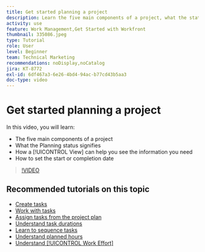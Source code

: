 ```yaml
---
title: Get started planning a project
description: Learn the five main components of a project, what the status signifies, how a [!UICONTROL View] can help you see relevant information, and how to set the start or due date.
activity: use
feature: Work Management,Get Started with Workfront
thumbnail: 335086.jpeg
type: Tutorial
role: User
level: Beginner
team: Technical Marketing
recommendations: noDisplay,noCatalog
jira: KT-8772
exl-id: 6df467a3-6e26-4bd4-94ac-b77cd43b5aa3
doc-type: video
---
```

# Get started planning a project

In this video, you will learn:

* The five main components of a project
* What the Planning status signifies
* How a [!UICONTROL View] can help you see the information you need
* How to set the start or completion date

>[!VIDEO](https://video.tv.adobe.com/v/335086/?quality=12&learn=on)

## Recommended tutorials on this topic

* [Create tasks](manage-work/tasks/how-to-create-tasks.md)
* [Work with tasks](manage-work/tasks/work-with-tasks.md)
* [Assign tasks from the project plan](manage-work/tasks/assign-tasks-from-the-project-plan.md)
* [Understand task durations](manage-work/tasks/understand-task-durations.md)
* [Learn to sequence tasks](manage-work/tasks/learn-to-sequence-tasks.md)
* [Understand planned hours](manage-work/tasks/understand-planned-hours.md)
* [Understand [!UICONTROL Work Effort]](manage-work/tasks/understand-work-effort.md)
